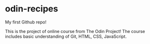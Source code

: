 # odin-recipes
My first Github repo!

This is the project of online course from The Odin Project! The course includes basic understanding of Git, HTML, CSS, JavaScript. 